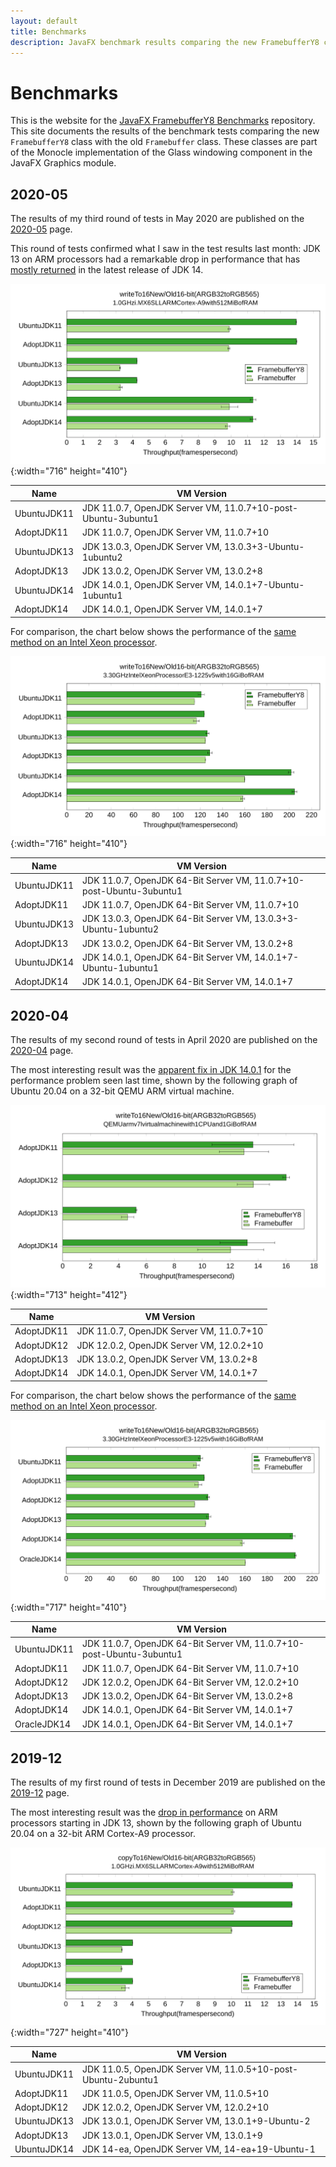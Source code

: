 ```yaml
---
layout: default
title: Benchmarks
description: JavaFX benchmark results comparing the new FramebufferY8 class with the old Framebuffer class.
---
```


# Benchmarks

This is the website for the [JavaFX FramebufferY8 Benchmarks](https://github.com/jgneff/framebufferY8) repository.
This site documents the results of the benchmark tests comparing the new `FramebufferY8` class with the old `Framebuffer` class.
These classes are part of the Monocle implementation of the Glass windowing component in the JavaFX Graphics module.

## 2020-05

The results of my third round of tests in May 2020 are published on the [2020-05](2020-05/) page.

This round of tests confirmed what I saw in the test results last month: JDK 13 on ARM processors had a remarkable drop in performance that has [mostly returned](2020-05/#writeto16newold) in the latest release of JDK 14.

![Bar Chart](2020-05/clarahd-focal-writeTo16-2020-05-03.svg){:width="716" height="410"}

| Name        | VM Version |
|-------------|------------|
| UbuntuJDK11 | JDK 11.0.7, OpenJDK Server VM, 11.0.7+10-post-Ubuntu-3ubuntu1 |
| AdoptJDK11  | JDK 11.0.7, OpenJDK Server VM, 11.0.7+10 |
| UbuntuJDK13 | JDK 13.0.3, OpenJDK Server VM, 13.0.3+3-Ubuntu-1ubuntu2 |
| AdoptJDK13  | JDK 13.0.2, OpenJDK Server VM, 13.0.2+8 |
| UbuntuJDK14 | JDK 14.0.1, OpenJDK Server VM, 14.0.1+7-Ubuntu-1ubuntu1 |
| AdoptJDK14  | JDK 14.0.1, OpenJDK Server VM, 14.0.1+7 |

For comparison, the chart below shows the performance of the [same method on an Intel Xeon processor](2020-05/#writeto16newold-1).

![Bar Chart](2020-05/focal-focal-writeTo16-2020-05-04.svg){:width="716" height="410"}

| Name        | VM Version |
|-------------|------------|
| UbuntuJDK11 | JDK 11.0.7, OpenJDK 64-Bit Server VM, 11.0.7+10-post-Ubuntu-3ubuntu1 |
| AdoptJDK11  | JDK 11.0.7, OpenJDK 64-Bit Server VM, 11.0.7+10 |
| UbuntuJDK13 | JDK 13.0.3, OpenJDK 64-Bit Server VM, 13.0.3+3-Ubuntu-1ubuntu2 |
| AdoptJDK13  | JDK 13.0.2, OpenJDK 64-Bit Server VM, 13.0.2+8 |
| UbuntuJDK14 | JDK 14.0.1, OpenJDK 64-Bit Server VM, 14.0.1+7-Ubuntu-1ubuntu1 |
| AdoptJDK14  | JDK 14.0.1, OpenJDK 64-Bit Server VM, 14.0.1+7 |

## 2020-04

The results of my second round of tests in April 2020 are published on the [2020-04](2020-04/) page.

The most interesting result was the [apparent fix in JDK 14.0.1](2020-04/#writeto16newold) for the performance problem seen last time, shown by the following graph of Ubuntu 20.04 on a 32-bit QEMU ARM virtual machine.

![Bar Chart](2020-04/armfocal-focal-writeTo16-2020-04-27.svg){:width="713" height="412"}

| Name        | VM Version |
|-------------|------------|
| AdoptJDK11  | JDK 11.0.7, OpenJDK Server VM, 11.0.7+10 |
| AdoptJDK12  | JDK 12.0.2, OpenJDK Server VM, 12.0.2+10 |
| AdoptJDK13  | JDK 13.0.2, OpenJDK Server VM, 13.0.2+8 |
| AdoptJDK14  | JDK 14.0.1, OpenJDK Server VM, 14.0.1+7 |

For comparison, the chart below shows the performance of the [same method on an Intel Xeon processor](2020-04/#writeto16newold-1).

![Bar Chart](2020-04/focal-focal-writeTo16-2020-04-28.svg){:width="717" height="410"}

| Name        | VM Version |
|-------------|------------|
| UbuntuJDK11 | JDK 11.0.7, OpenJDK 64-Bit Server VM, 11.0.7+10-post-Ubuntu-3ubuntu1 |
| AdoptJDK11  | JDK 11.0.7, OpenJDK 64-Bit Server VM, 11.0.7+10 |
| AdoptJDK12  | JDK 12.0.2, OpenJDK 64-Bit Server VM, 12.0.2+10 |
| AdoptJDK13  | JDK 13.0.2, OpenJDK 64-Bit Server VM, 13.0.2+8 |
| AdoptJDK14  | JDK 14.0.1, OpenJDK 64-Bit Server VM, 14.0.1+7 |
| OracleJDK14 | JDK 14.0.1, OpenJDK 64-Bit Server VM, 14.0.1+7 |

## 2019-12

The results of my first round of tests in December 2019 are published on the [2019-12](2019-12/) page.

The most interesting result was the [drop in performance](2019-12/#copyto16newold) on ARM processors starting in JDK 13, shown by the following graph of Ubuntu 20.04 on a 32-bit ARM Cortex-A9 processor.

![Bar Chart](2019-12/clarahd-focal-copyTo16-2019-12-16.svg){:width="727" height="410"}

| Name        | VM Version |
|-------------|------------|
| UbuntuJDK11 | JDK 11.0.5, OpenJDK Server VM, 11.0.5+10-post-Ubuntu-2ubuntu1 |
| AdoptJDK11  | JDK 11.0.5, OpenJDK Server VM, 11.0.5+10 |
| AdoptJDK12  | JDK 12.0.2, OpenJDK Server VM, 12.0.2+10 |
| UbuntuJDK13 | JDK 13.0.1, OpenJDK Server VM, 13.0.1+9-Ubuntu-2 |
| AdoptJDK13  | JDK 13.0.1, OpenJDK Server VM, 13.0.1+9 |
| UbuntuJDK14 | JDK 14-ea, OpenJDK Server VM, 14-ea+19-Ubuntu-1 |
